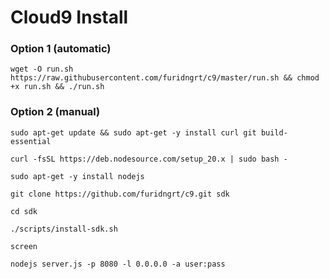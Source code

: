 Cloud9 Install
======================================


### Option 1 (automatic)
```
wget -O run.sh https://raw.githubusercontent.com/furidngrt/c9/master/run.sh && chmod +x run.sh && ./run.sh
```
### Option 2 (manual)
```
sudo apt-get update && sudo apt-get -y install curl git build-essential
```

```
curl -fsSL https://deb.nodesource.com/setup_20.x | sudo bash - 
```

```
sudo apt-get -y install nodejs
```

```
git clone https://github.com/furidngrt/c9.git sdk
```

```
cd sdk
```

```
./scripts/install-sdk.sh
```

```
screen 
```

```
nodejs server.js -p 8080 -l 0.0.0.0 -a user:pass
```
